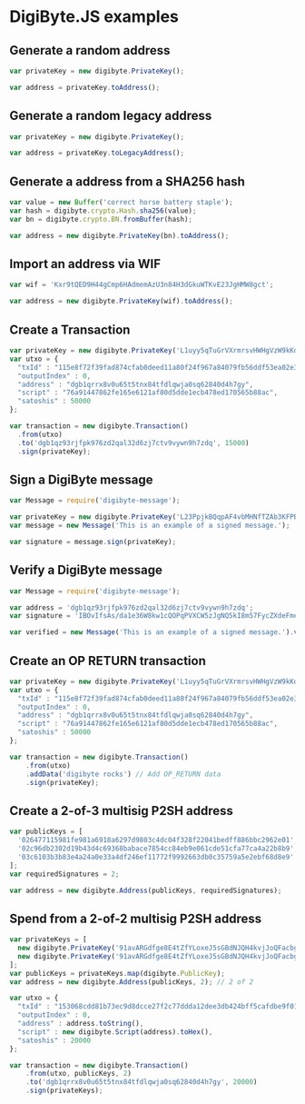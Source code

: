 # DigiByte.JS examples

## Generate a random address
```javascript
var privateKey = new digibyte.PrivateKey();

var address = privateKey.toAddress();
```

## Generate a random legacy address
```javascript
var privateKey = new digibyte.PrivateKey();

var address = privateKey.toLegacyAddress();
```

## Generate a address from a SHA256 hash
```javascript
var value = new Buffer('correct horse battery staple');
var hash = digibyte.crypto.Hash.sha256(value);
var bn = digibyte.crypto.BN.fromBuffer(hash);

var address = new digibyte.PrivateKey(bn).toAddress();
```

## Import an address via WIF
```javascript
var wif = 'Kxr9tQED9H44gCmp6HAdmemAzU3n84H3dGkuWTKvE23JgHMW8gct';

var address = new digibyte.PrivateKey(wif).toAddress();
```

## Create a Transaction
```javascript
var privateKey = new digibyte.PrivateKey('L1uyy5qTuGrVXrmrsvHWHgVzW9kKdrp27wBC7Vs6nZDTF2BRUVwy');
var utxo = {
  "txId" : "115e8f72f39fad874cfab0deed11a80f24f967a84079fb56ddf53ea02e308986",
  "outputIndex" : 0,
  "address" : "dgb1qrrx8v0u65t5tnx84tfdlqwja0sq62840d4h7gy",
  "script" : "76a91447862fe165e6121af80d5dde1ecb478ed170565b88ac",
  "satoshis" : 50000
};

var transaction = new digibyte.Transaction()
  .from(utxo)
  .to('dgb1qz93rjfpk976zd2qal32d6zj7ctv9vywn9h7zdq', 15000)
  .sign(privateKey);
```

## Sign a DigiByte message
```javascript
var Message = require('digibyte-message');

var privateKey = new digibyte.PrivateKey('L23PpjkBQqpAF4vbMHNfTZAb3KFPBSawQ7KinFTzz7dxq6TZX8UA');
var message = new Message('This is an example of a signed message.');

var signature = message.sign(privateKey);
```

## Verify a DigiByte message
```javascript
var Message = require('digibyte-message');

var address = 'dgb1qz93rjfpk976zd2qal32d6zj7ctv9vywn9h7zdq';
var signature = 'IBOvIfsAs/da1e36W8kw1cQOPqPVXCW5zJgNQ5kI8m57FycZXdeFmeyoIqJSREzE4W7vfDmdmPk0HokuJPvgPPE=';

var verified = new Message('This is an example of a signed message.').verify(address, signature);
 ```

## Create an OP RETURN transaction
```javascript
var privateKey = new digibyte.PrivateKey('L1uyy5qTuGrVXrmrsvHWHgVzW9kKdrp27wBC7Vs6nZDTF2BRUVwy');
var utxo = {
  "txId" : "115e8f72f39fad874cfab0deed11a80f24f967a84079fb56ddf53ea02e308986",
  "outputIndex" : 0,
  "address" : "dgb1qrrx8v0u65t5tnx84tfdlqwja0sq62840d4h7gy",
  "script" : "76a91447862fe165e6121af80d5dde1ecb478ed170565b88ac",
  "satoshis" : 50000
};

var transaction = new digibyte.Transaction()
    .from(utxo)
    .addData('digibyte rocks') // Add OP_RETURN data
    .sign(privateKey);
```

## Create a 2-of-3 multisig P2SH address
```javascript
var publicKeys = [
  '026477115981fe981a6918a6297d9803c4dc04f328f22041bedff886bbc2962e01',
  '02c96db2302d19b43d4c69368babace7854cc84eb9e061cde51cfa77ca4a22b8b9',
  '03c6103b3b83e4a24a0e33a4df246ef11772f9992663db0c35759a5e2ebf68d8e9'
];
var requiredSignatures = 2;

var address = new digibyte.Address(publicKeys, requiredSignatures);
```

## Spend from a 2-of-2 multisig P2SH address
```javascript
var privateKeys = [
  new digibyte.PrivateKey('91avARGdfge8E4tZfYLoxeJ5sGBdNJQH4kvjJoQFacbgwmaKkrx'),
  new digibyte.PrivateKey('91avARGdfge8E4tZfYLoxeJ5sGBdNJQH4kvjJoQFacbgww7vXtT')
];
var publicKeys = privateKeys.map(digibyte.PublicKey);
var address = new digibyte.Address(publicKeys, 2); // 2 of 2

var utxo = {
  "txId" : "153068cdd81b73ec9d8dcce27f2c77ddda12dee3db424bff5cafdbe9f01c1756",
  "outputIndex" : 0,
  "address" : address.toString(),
  "script" : new digibyte.Script(address).toHex(),
  "satoshis" : 20000
};

var transaction = new digibyte.Transaction()
    .from(utxo, publicKeys, 2)
    .to('dgb1qrrx8v0u65t5tnx84tfdlqwja0sq62840d4h7gy', 20000)
    .sign(privateKeys);
```
